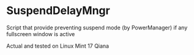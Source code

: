 SuspendDelayMngr
================

Script that provide preventing suspend mode (by PowerManager) if any fullscreen window is active

Actual and tested on Linux Mint 17 Qiana 